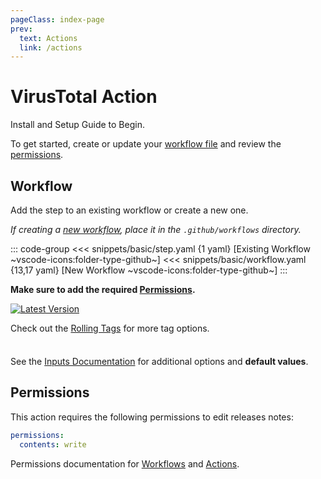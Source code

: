 ```yaml
---
pageClass: index-page
prev:
  text: Actions
  link: /actions
---
```


# VirusTotal Action

<Badges owner="cssnr" repo="virustotal-action" />

<span class="search-keywords">Install and Setup Guide to Begin.</span>

To get started, create or update your [workflow file](#workflow) and review the [permissions](#permissions).

## Workflow

Add the step to an existing workflow or create a new one.

_If creating a [new workflow](https://docs.github.com/en/actions/concepts/workflows-and-actions/workflows#about-workflows), place it in the `.github/workflows` directory._

::: code-group
<<< snippets/basic/step.yaml {1 yaml} [Existing Workflow ~vscode-icons:folder-type-github~]
<<< snippets/basic/workflow.yaml {13,17 yaml} [New Workflow ~vscode-icons:folder-type-github~]
:::

**Make sure to add the required [Permissions](#permissions).**

[![Latest Version](https://img.shields.io/github/v/release/cssnr/virustotal-action?style=for-the-badge&logo=github&label=Latest%20Release)](https://github.com/cssnr/virustotal-action/releases)

Check out the [Rolling Tags](features.md#rolling-tags) for more tag options.

<div class="tip custom-block" style="padding-top: 8px;">

See the [Inputs Documentation](inputs.md) for additional options and **default values**.

</div>

## Permissions

This action requires the following permissions to edit releases notes:

```yaml
permissions:
  contents: write
```

Permissions documentation for [Workflows](https://docs.github.com/en/actions/writing-workflows/choosing-what-your-workflow-does/controlling-permissions-for-github_token) and [Actions](https://docs.github.com/en/actions/security-for-github-actions/security-guides/automatic-token-authentication).
